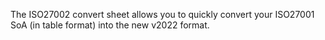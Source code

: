 The ISO27002 convert sheet allows you to quickly convert your ISO27001 SoA (in table format) into the new v2022 format. 
